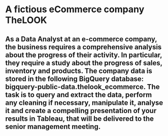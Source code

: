 # A fictious eCommerce company TheLOOK
## As a Data Analyst at an e-commerce company, the business requires a comprehensive analysis about the progress of their activity. In particular, they require a study about the progress of sales, inventory and products. The company data is stored in the following BigQuery database: bigquery-public-data.thelook_ecommerce. The task is to query and extract the data, perform any cleaning if necessary, manipulate it, analyse it and create a compelling presentation of your results in Tableau, that will be delivered to the senior management meeting. 
